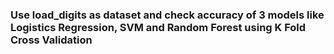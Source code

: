 ### Use load_digits as dataset and check accuracy of 3 models like Logistics Regression, SVM and Random Forest using K Fold Cross Validation
